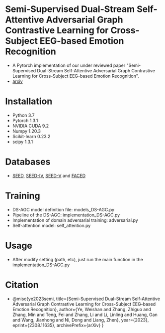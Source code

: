 # Semi-Supervised Dual-Stream Self-Attentive Adversarial Graph Contrastive Learning for Cross-Subject EEG-based Emotion Recognition 
*   A Pytorch implementation of our under reviewed paper "Semi-Supervised Dual-Stream Self-Attentive Adversarial Graph Contrastive Learning for Cross-Subject EEG-based Emotion Recognition".
*   [arxiv](https://arxiv.org/abs/2308.11635 "")
# Installation
*   Python 3.7
*   Pytorch 1.3.1
*   NVIDIA CUDA 9.2
*   Numpy 1.20.3
*   Scikit-learn 0.23.2
*   scipy 1.3.1
# Databases
*   [SEED](https://bcmi.sjtu.edu.cn/~seed/index.html ""), [SEED-IV](https://bcmi.sjtu.edu.cn/~seed/seed-iv.html ""), [SEED-V](https://bcmi.sjtu.edu.cn/~seed/seed-v.html "") and [FACED](https://doi.org/10.7303/syn50614194 "")
# Training
*   DS-AGC model definition file: models_DS-AGC.py
*   Pipeline of the DS-AGC: implementation_DS-AGC.py
*   Implementation of domain adversarial training: adversarial.py
*   Self-attention model: self_attention.py
# Usage
*   After modify setting (path, etc), just run the main function in the implementation_DS-AGC.py
# Citation
* @misc{ye2023semi,
  title={Semi-Supervised Dual-Stream Self-Attentive Adversarial Graph Contrastive Learning for Cross-Subject EEG-based Emotion Recognition},
  author={Ye, Weishan and Zhang, Zhiguo and Zhang, Min and Teng, Fei and Zhang, Li and Li, Linling and Huang, Gan and Wang, Jianhong and Ni, Dong and Liang, Zhen},
  year={2023},
  eprint={2308.11635},
  archivePrefix={arXiv}
}
